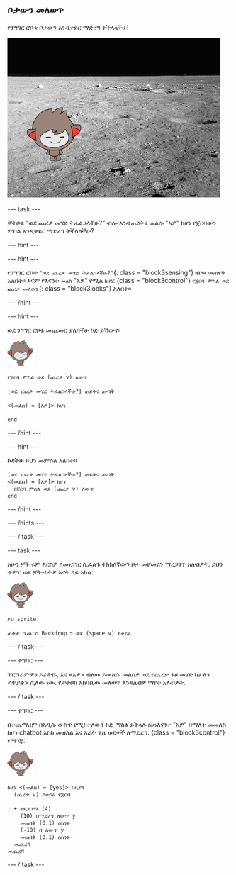 ## ቦታውን መለወጥ

የንግግር ሮቦቱ ቦታውን እንዲቀይር ማድረግ ትችላላችሁ!

![ተለዋጭን የጀርባ ምስል በመሞከር ላይ](images/chatbot-backdrop-moon.png)

\--- task \---

ቻትቦቱ "ወደ ጨረቃ መሄድ ትፈልጋላችሁ?" ብሎ እንዲጠይቅና መልሱ "አዎ" ከሆነ የጀርባውን ምስል እንዲቀይር ማድረግ ትችላላችሁ?

\--- hint \---

\--- hint \---

የንግግር ሮቦቱ `"ወደ ጨረቃ መሄድ ትፈልጋላችሁ?"`{: class = "block3sensing"} ብሎ መጠየቅ አለበት። እናም የእናንተ `መልስ` "አዎ" የሚል `ከሆነ`: {class = "block3control"} `የጀርባ ምስል ወደ ጨረቃ መለወጥ`{: class = "block3looks"} አለበት።

\--- /hint \---

\--- hint \---

ወደ ንግግር ሮቦቱ መጨመር ያለባችሁ ኮድ ይኸውና።

![nano sprite](images/nano-sprite.png)

```blocks3
የጀርባ ምስል ወደ (ጨረቃ v) ለውጥ

[ወደ ጨረቃ መሄድ ትፈልጋላችሁ?] ጠይቅና ጠብቅ

<(መልስ) = [አዎ]> ከሆነ 

end
```

\--- /hint \---

\--- hint \---

ኮዳችሁ ይህን መምሰል አለበት።

```blocks3
[ወደ ጨረቃ መሄድ ትፈልጋላችሁ?] ጠይቅና ጠብቅ
<(መልስ) = [አዎ]> ከሆነ 
  የጀርባ ምስል ወደ (ጨረቃ v) ለውጥ
end
```

\--- /hint \---

\--- /hints \---

\--- / task \---

\--- task \---

አሁን ቻት ሩም እርስዎ ለመነጋገር ሲፈልጉ ትክክለኛውን ቦታ መጀመሩን ማረጋገጥ አለብዎት. ይህን ጥምር ወደ ቻት-ኮትዎ አናት ላይ አክል:

![nano sprite](images/nano-sprite.png)

```blocks3
ይህ sprite

ጠቅታ ሲጨርስ Backdrop ን ወደ (space v) ይቀይሩ
```

\--- / task \---

\--- ተግባር \---

ፕሮግራምዎን ይፈትሹ, እና «አዎ» ብለው ይመልሱ መልስዎ ወደ የጨረቃ ጉዞ መሄድ ከፈለጉ <ጥያቄ> ሲለው ነው. የቻትቦክ አከባቢው መለወጥ እንዳለብዎ ማየት አለብዎት.

\--- / task \---

\--- ተግባር \---

በተጨማሪም በአዲሱ ውስጥ የሚከተለውን ኮድ ማከል ይችላሉ `ከሆነ`እናንተ "አዎ" በማለት መመለስ ከሆነ chatbot እስከ መዝለል እና አራት ጊዜ ወደታች ለማድረግ: {class = "block3control"} የማገጃ:

![nano sprite](images/nano-sprite.png)

```blocks3
ከሆነ <(መልስ) = [yes]> በዚያን 
  (ጨረቃ v) ይቀይሩ የጀርባ

; + ተደጋጋሚ (4) 
    (10) በማድረግ ለውጥ y
    መጠበቅ (0.1) ሰከንድ
    (-10) በ ለውጥ y
    መጠበቅ (0.1) ሰከንድ
  መጨረሻ
መጨረሻ
```

\--- / task \---